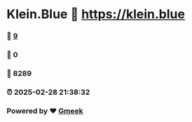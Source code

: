 # Klein.Blue :link: https://klein.blue 
### :page_facing_up: [9](https://klein.blue/tag.html) 
### :speech_balloon: 0 
### :hibiscus: 8289 
### :alarm_clock: 2025-02-28 21:38:32 
### Powered by :heart: [Gmeek](https://github.com/Meekdai/Gmeek)

